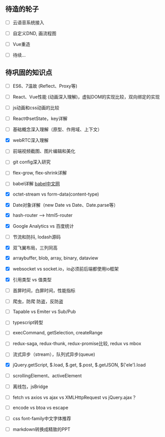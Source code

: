 ## 待造的轮子

* [ ] 云语音系统接入

* [ ] 自定义DND, 画流程图

* [ ] Vue重造

* [ ] 待续...


## 待巩固的知识点

* [ ] ES6、7温故 (Reflect、Proxy等)

* [ ] React、Vue性能 (动画深入理解)，虚拟DOM的实现比较，双向绑定的实现

* [ ] js动画和css动画的比较

* [ ] React中setState，key详解

* [ ] 基础概念深入理解（原型、作用域、上下文）

* [x] webRTC深入理解

* [ ] 前端视频截图、图片编辑和美化

* [ ] git config深入研究

* [ ] flex-grow, flex-shrink详解

* [ ] babel详解 [babel中文网](https://babeljs.cn/learn-es2015/)

* [x] octet-stream vs form-data(content-type)

* [x] Date对象详解（new Date vs Date、Date.parse等）

* [x] hash-router --> html5-router

* [x] Google Analytics vs 百度统计

* [ ] 节流和防抖, lodash源码

* [x] 双飞翼布局，三列同高

* [x] arraybuffer, blob, array, binary, dataview

* [x] websocket vs socket.io，io必须前后端都使用io框架

* [x] 引用类型 vs 值类型

* [ ] 首屏时间，白屏时间，性能指标

* [ ] 爬虫，防爬    防盗，反防盗

* [ ] Tapable vs Emiter vs Sub/Pub

* [ ] typescript转型

* [ ] execCommand, getSelection, createRange

* [ ] redux-saga, redux-thunk, redux-promise比较, redux vs mbox

* [ ] 流式异步（stream），队列式异步(queue)

* [x] jQuery.getScript, $.load, $.get, $.post, $.getJSON, $('ele').load

* [ ] scrollingElement、activeElement

* [ ] 离线包，jsBridge

* [ ] fetch vs axios vs ajax vs XMLHttpRequest vs jQuery.ajax？

* [ ] encode vs btoa vs escape

* [ ] css font-family中文字体推荐

* [ ] markdown转换成精致的PPT
